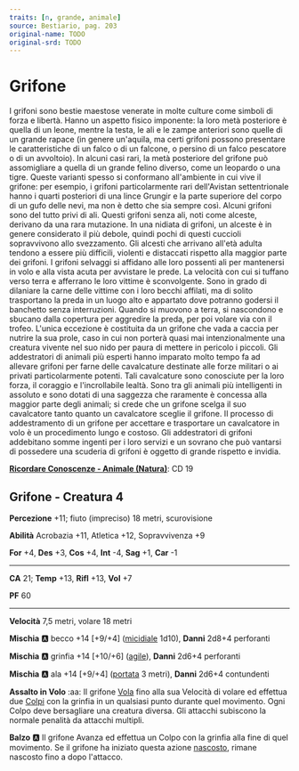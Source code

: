 ```yaml
---
traits: [n, grande, animale]
source: Bestiario, pag. 203
original-name: TODO
original-srd: TODO
---
```


# Grifone

I grifoni sono bestie maestose venerate in molte culture come simboli di forza e libertà. Hanno un aspetto fisico imponente: la loro metà posteriore è quella di un leone, mentre la testa, le ali e le zampe anteriori sono quelle di un grande rapace (in genere un'aquila, ma certi grifoni possono presentare le caratteristiche di un falco o di un falcone, o persino di un falco pescatore o di un avvoltoio). In alcuni casi rari, la metà posteriore del grifone può assomigliare a quella di un grande felino diverso, come un leopardo o una tigre. Queste varianti spesso si conformano all'ambiente in cui vive il grifone: per esempio, i grifoni particolarmente rari dell'Avistan settentrionale hanno i quarti posteriori di una lince Grungir e la parte superiore del corpo di un gufo delle nevi, ma non è detto che sia sempre così. Alcuni grifoni sono del tutto privi di ali. Questi grifoni senza ali, noti come alceste, derivano da una rara mutazione. In una nidiata di grifoni, un alceste è in genere considerato il più debole, quindi pochi di questi cuccioli sopravvivono allo svezzamento. Gli alcesti che arrivano all'età adulta tendono a essere più difficili, violenti e distaccati rispetto alla maggior parte dei grifoni. I grifoni selvaggi si affidano alle loro possenti ali per mantenersi in volo e alla vista acuta per avvistare le prede. La velocità con cui si tuffano verso terra e afferrano le loro vittime è sconvolgente. Sono in grado di dilaniare la carne delle vittime con i loro becchi affilati, ma di solito trasportano la preda in un luogo alto e appartato dove potranno godersi il banchetto senza interruzioni. Quando si muovono a terra, si nascondono e sbucano dalla copertura per aggredire la preda, per poi volare via con il trofeo. L'unica eccezione è costituita da un grifone che vada a caccia per nutrire la sua prole, caso in cui non porterà quasi mai intenzionalmente una creatura vivente nel suo nido per paura di mettere in pericolo i piccoli. Gli addestratori di animali più esperti hanno imparato molto tempo fa ad allevare grifoni per farne delle cavalcature destinate alle forze militari o ai privati particolarmente potenti. Tali cavalcature sono conosciute per la loro forza, il coraggio e l'incrollabile lealtà. Sono tra gli animali più intelligenti in assoluto e sono dotati di una saggezza che raramente è concessa alla maggior parte degli animali; si crede che un grifone scelga il suo cavalcatore tanto quanto un cavalcatore sceglie il grifone. Il processo di addestramento di un grifone per accettare e trasportare un cavalcatore in volo è un procedimento lungo e costoso. Gli addestratori di grifoni addebitano somme ingenti per i loro servizi e un sovrano che può vantarsi di possedere una scuderia di grifoni è oggetto di grande rispetto e invidia.

**[Ricordare Conoscenze - Animale (Natura)](/azioni/ricordare-conoscenze)**: CD 19

## Grifone - Creatura 4

**Percezione** +11; fiuto (impreciso) 18 metri, scurovisione

**Abilità** Acrobazia +11, Atletica +12, Sopravvivenza +9

**For** +4, **Des** +3, **Cos** +4, **Int** -4, **Sag** +1, **Car** -1

***

**CA** 21; **Temp** +13, **Rifl** +13, **Vol** +7

**PF** 60

***

**Velocità** 7,5 metri, volare 18 metri

**Mischia** :a: becco +14 \[+9/+4] ([micidiale](/tratti/micidiale) 1d10), **Danni** 2d8+4 perforanti

**Mischia** :a: grinfia +14 \[+10/+6] ([agile](/tratti/agile)), **Danni** 2d6+4 perforanti

**Mischia** :a: ala +14 \[+9/+4] ([portata](/tratti/portata) 3 metri), **Danni** 2d6+4 contundenti

**Assalto in Volo** :aa:  Il grifone [Vola](/azioni/volare) fino alla sua Velocità di volare ed effettua due [Colpi](/azioni/colpire) con la grinfia in un qualsiasi punto durante quel movimento. Ogni Colpo deve bersagliare una creatura diversa. Gli attacchi subiscono la normale penalità da attacchi multipli.

**Balzo** :a: Il grifone Avanza ed effettua un Colpo con la grinfia alla fine di quel movimento. Se il grifone ha iniziato questa azione [nascosto](/condizioni/nascosto), rimane nascosto fino a dopo l'attacco.
